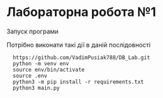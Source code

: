 # Лабораторна робота №1 

Запуск програми

Потрібно виконати такі дії в даній послідовності
```shell
  https://github.com/VadimPusiak788/DB_Lab.git
  python -m venv env
  source env/bin/activate
  source .env
  python3 -m pip install -r requirements.txt
  python3 main.py
```
